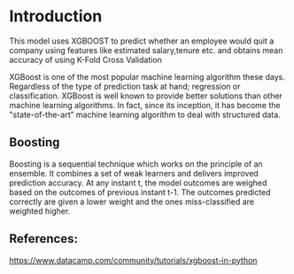 # Introduction
This model uses XGBOOST to predict whether an employee would quit a company using features like estimated salary,tenure etc. and obtains mean accuracy of using K-Fold Cross Validation

XGBoost is one of the most popular machine learning algorithm these days. Regardless of the type of prediction task at hand; regression or classification.
XGBoost is well known to provide better solutions than other machine learning algorithms. In fact, since its inception, it has become the "state-of-the-art” machine learning algorithm to deal with structured data.

## Boosting

Boosting is a sequential technique which works on the principle of an ensemble. It combines a set of weak learners and delivers improved prediction accuracy. At any instant t, the model outcomes are weighed based on the outcomes of previous instant t-1. The outcomes predicted correctly are given a lower weight and the ones miss-classified are weighted higher.



## References:
https://www.datacamp.com/community/tutorials/xgboost-in-python
